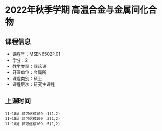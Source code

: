 # 2022年秋季学期 高温合金与金属间化合物 






## 课程信息

- 课程号：MSEN6502P.01
- 学分：2
- 教学类型：理论课
- 开课单位：金属所
- 课程类别：硕士
- 课程层次：研究生课程

## 上课时间

```
11~18周 郭可信楼109 :1(1,2)
11~18周 郭可信楼109 :3(1,2)
11~18周 郭可信楼109 :5(1,2)
```

